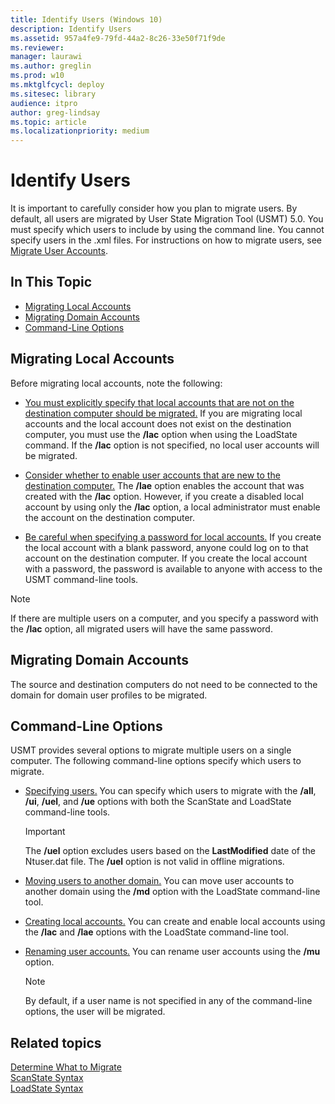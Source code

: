 ```yaml
---
title: Identify Users (Windows 10)
description: Identify Users
ms.assetid: 957a4fe9-79fd-44a2-8c26-33e50f71f9de
ms.reviewer: 
manager: laurawi
ms.author: greglin
ms.prod: w10
ms.mktglfcycl: deploy
ms.sitesec: library
audience: itpro
author: greg-lindsay
ms.topic: article
ms.localizationpriority: medium
---
```


# Identify Users

It is important to carefully consider how you plan to migrate users. By default, all users are migrated by User State Migration Tool (USMT) 5.0. You must specify which users to include by using the command line. You cannot specify users in the .xml files. For instructions on how to migrate users, see [Migrate User Accounts](usmt-migrate-user-accounts.md).

## In This Topic

- [Migrating Local Accounts](#bkmk-8)
- [Migrating Domain Accounts](#bkmk-9)
- [Command-Line Options](#bkmk-7)

## <a href="" id="bkmk-8"></a>Migrating Local Accounts

Before migrating local accounts, note the following:

- [You must explicitly specify that local accounts that are not on the destination computer should be migrated.](#bkmk-8) If you are migrating local accounts and the local account does not exist on the destination computer, you must use the **/lac** option when using the LoadState command. If the **/lac** option is not specified, no local user accounts will be migrated.

- [Consider whether to enable user accounts that are new to the destination computer.](#bkmk-8) The **/lae** option enables the account that was created with the **/lac** option. However, if you create a disabled local account by using only the **/lac** option, a local administrator must enable the account on the destination computer.

- [Be careful when specifying a password for local accounts.](#bkmk-8) If you create the local account with a blank password, anyone could log on to that account on the destination computer. If you create the local account with a password, the password is available to anyone with access to the USMT command-line tools.

>[!NOTE]
>If there are multiple users on a computer, and you specify a password with the **/lac** option, all migrated users will have the same password.

## <a href="" id="bkmk-9"></a>Migrating Domain Accounts

The source and destination computers do not need to be connected to the domain for domain user profiles to be migrated.

## <a href="" id="bkmk-7"></a>Command-Line Options

USMT provides several options to migrate multiple users on a single computer. The following command-line options specify which users to migrate.

- [Specifying users.](#bkmk-8) You can specify which users to migrate with the **/all**, **/ui**, **/uel**, and **/ue** options with both the ScanState and LoadState command-line tools.

  >[!IMPORTANT]
  >The **/uel** option excludes users based on the **LastModified** date of the Ntuser.dat file. The **/uel** option is not valid in offline migrations.

- [Moving users to another domain.](#bkmk-8) You can move user accounts to another domain using the **/md** option with the LoadState command-line tool.

- [Creating local accounts.](#bkmk-8) You can create and enable local accounts using the **/lac** and **/lae** options with the LoadState command-line tool.

- [Renaming user accounts.](#bkmk-8) You can rename user accounts using the **/mu** option.

  >[!NOTE]
  >By default, if a user name is not specified in any of the command-line options, the user will be migrated.

## Related topics

[Determine What to Migrate](usmt-determine-what-to-migrate.md)<br>
[ScanState Syntax](usmt-scanstate-syntax.md)<br>
[LoadState Syntax](usmt-loadstate-syntax.md)
